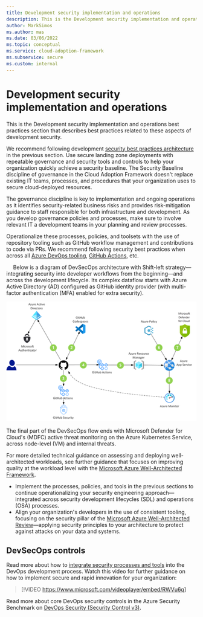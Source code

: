 ```yaml
---
title: Development security implementation and operations
description: This is the Development security implementation and operations best practices section that describes best practices related to these aspects of development security.
author: MarkSimos
ms.author: mas
ms.date: 03/06/2022
ms.topic: conceptual
ms.service: cloud-adoption-framework
ms.subservice: secure
ms.custom: internal
---
```


# Development security implementation and operations

This is the Development security implementation and operations best practices section that describes best practices related to these aspects of development security. 

We recommend following development [security best practices architecture](security-best-practices-introduction.md) in the previous section. Use secure landing zone deployments with repeatable governance and security tools and controls to help your organization quickly achieve a security baseline. The Security Baseline discipline of governance in the Cloud Adoption Framework doesn't replace existing IT teams, processes, and procedures that your organization uses to secure cloud-deployed resources.

The governance discipline is key to implementation and ongoing operations as it identifies security-related business risks and provides risk-mitigation guidance to staff responsible for both infrastructure and development. As you develop governance policies and processes, make sure to involve relevant IT a development teams in your planning and review processes.

Operationalize these processes, policies, and toolsets with the use of repository tooling such as GitHub workflow management and contributions to code via PRs. We recommend following security best practices when across all [Azure DevOps tooling](/azure/devops/), [GitHub Actions](https://github.com/marketplace?type=actions), etc.

 
Below is a diagram of DevSecOps architecture with Shift-left strategy—integrating security into developer workflows from the beginning—and across the development lifecycle. Its complex dataflow starts with Azure Active Directory (AD) configured as GitHub identity provider (with multi-factor authentication (MFA) enabled for extra security).

![DevSecOps architecture with Shift-left strategy—integrating security into developer workflows](./media/devsecops-integrated-shift-left-security-development-workflow.png)

The final part of the DevSecOps flow ends with Microsoft Defender for Cloud's (MDFC) active threat monitoring on the Azure Kubernetes Service, across node-level (VM) and internal threats.

For more detailed technical guidance on assessing and deploying well-architected workloads, see further guidance that focuses on improving quality at the workload level with the [Microsoft Azure Well-Architected Framework](/azure/architecture/framework/).

- Implement the processes, policies, and tools in the previous sections to continue operationalizing your security engineering approach—integrated across security development lifecycles (SDL) and operations (OSA) processes.
- Align your organization's developers in the use of consistent tooling, focusing on the security pillar of the [Microsoft Azure Well-Architected Review](/assessments/?id=azure-architecture-review&mode=pre-assessment)—applying security principles to your architecture to protect against attacks on your data and systems.

## DevSecOps controls

Read more about how to [integrate security processes and tools](/azure/cloud-adoption-framework/secure/devsecops-controls) into the DevOps development process. Watch this video for further guidance on how to implement secure and rapid innovation for your organization:

> [!VIDEO https://www.microsoft.com/videoplayer/embed/RWVu6q]

Read more about core DevOps security controls in the Azure Security Benchmark on [DevOps Security (Security Control v3)](/security/benchmark/azure/security-controls-v3-devops-security).

